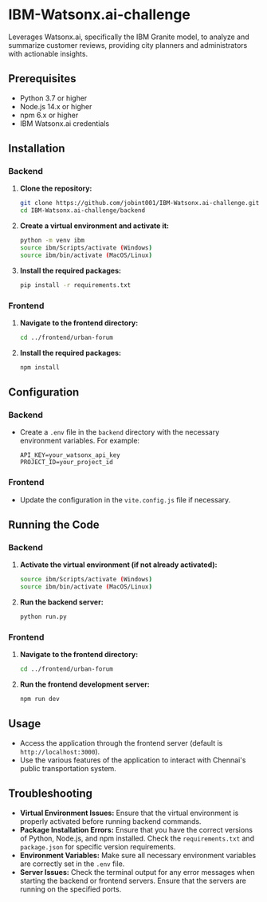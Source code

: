 # IBM-Watsonx.ai-challenge
Leverages Watsonx.ai, specifically the IBM Granite model, to analyze and summarize customer reviews, providing city planners and administrators with actionable insights.

## Prerequisites

- Python 3.7 or higher
- Node.js 14.x or higher
- npm 6.x or higher
- IBM Watsonx.ai credentials

## Installation

### Backend

1. **Clone the repository:**
    ```bash
    git clone https://github.com/jobint001/IBM-Watsonx.ai-challenge.git
    cd IBM-Watsonx.ai-challenge/backend
    ```

2. **Create a virtual environment and activate it:**
    ```bash
    python -m venv ibm
    source ibm/Scripts/activate (Windows)
    source ibm/bin/activate (MacOS/Linux)
    ```

3. **Install the required packages:**
    ```bash
    pip install -r requirements.txt
    ```

### Frontend

1. **Navigate to the frontend directory:**
    ```bash
    cd ../frontend/urban-forum
    ```

2. **Install the required packages:**
    ```bash
    npm install
    ```

## Configuration

### Backend

- Create a `.env` file in the `backend` directory with the necessary environment variables. For example:
    ```
    API_KEY=your_watsonx_api_key
    PROJECT_ID=your_project_id
    ```

### Frontend

- Update the configuration in the `vite.config.js` file if necessary.

## Running the Code

### Backend

1. **Activate the virtual environment (if not already activated):**
    ```bash
    source ibm/Scripts/activate (Windows)
    source ibm/bin/activate (MacOS/Linux)
    ```

2. **Run the backend server:**
    ```bash
    python run.py
    ```

### Frontend

1. **Navigate to the frontend directory:**
    ```bash
    cd ../frontend/urban-forum
    ```

2. **Run the frontend development server:**
    ```bash
    npm run dev
    ```

## Usage

- Access the application through the frontend server (default is `http://localhost:3000`).
- Use the various features of the application to interact with Chennai's public transportation system.

## Troubleshooting

- **Virtual Environment Issues:** Ensure that the virtual environment is properly activated before running backend commands.
- **Package Installation Errors:** Ensure that you have the correct versions of Python, Node.js, and npm installed. Check the `requirements.txt` and `package.json` for specific version requirements.
- **Environment Variables:** Make sure all necessary environment variables are correctly set in the `.env` file.
- **Server Issues:** Check the terminal output for any error messages when starting the backend or frontend servers. Ensure that the servers are running on the specified ports.
